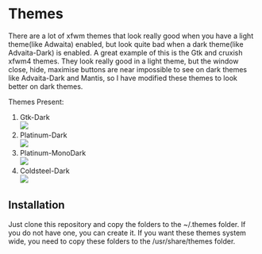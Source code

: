 # Themes
There are a lot of xfwm themes that look really good when you have a light theme(like Adwaita) enabled, but look quite bad when a dark theme(like Advaita-Dark) is enabled. A great example of this is the Gtk and cruxish xfwm4 themes. They look really good in a light theme, but the window close, hide, maximise buttons are near impossible to see on dark themes like Advaita-Dark and Mantis, so I have modified these themes to look better on dark themes. 

Themes Present:
<ol>
<li>Gtk-Dark<br><img src="https://files.catbox.moe/t1xzva.png"></img></li>
<li>Platinum-Dark<br><img src="https://pomf.lain.la/f/9tx8a0r.png"></img></li>
<li>Platinum-MonoDark<br><img src="https://pomf.lain.la/f/eujcwuhg.png"></img></li>
<li>Coldsteel-Dark<br><img src="https://pomf.lain.la/f/xyf97xwb.png"></img></li>
</ol>

## Installation
Just clone this repository and copy the folders to the ~/.themes folder. If you do not have one, you can create it. If you want these themes system wide, you need to copy these folders to the /usr/share/themes folder. 
